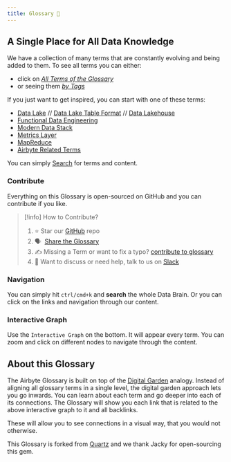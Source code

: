```yaml
---
title: Glossary 🧠
---
```


## A Single Place for All Data Knowledge
We have a collection of many terms that are constantly evolving and being added to them. To see all terms you can either:
* click on *[All Terms of the Glossary](term)* 
* or seeing them *[by Tags](tags)*

If you just want to get inspired, you can start with one of these terms:
- [Data Lake](term/data%20lake.md) // [Data Lake Table Format](term/data%20lake%20table%20format.md) // [Data Lakehouse](term/data%20lakehouse.md)
- [Functional Data Engineering](term/functional%20data%20engineering.md)
- [Modern Data Stack](term/modern%20data%20stack.md)
- [Metrics Layer](term/metrics%20layer.md)
- [MapReduce](term/mapreduce.md)
- [Airbyte Related Terms](tags/Airbyte/)

You can simply [Search](https://glossary.airbyte.com/#navigation) for terms and content.

### Contribute
Everything on this Glossary is open-sourced on GitHub and you can contribute if you like.
> [!info] How to Contribute?
> 
> 1.  ⭐ Star our [GitHub](https://github.com/airbyteglossary/airbyteglossary.github.io) repo
> 2.  🗣️  [Share the Glossary](https://twitter.com/intent/tweet?text=Have%20you%20seen%20the%20latest%20on%20the%20%22Airbyte%20Glossary%20%F0%9F%A7%A0?%20glossary.airbyte.com)
> 3.  ✍️ Missing a Term or want to fix a typo? [contribute to glossary](term/contribute%20to%20glossary.md) 
> 4. 👀 Want to discuss or need help, talk to us on [Slack](https://slack.airbyte.com)

### Navigation
You can simply hit `ctrl/cmd+k` and **search** the whole Data Brain. Or you can click on the links and navigation through our content. 

### Interactive Graph
Use the `Interactive Graph` on the bottom. It will appear every term. You can zoom and click on different nodes to navigate through the content.

## About this Glossary
The Airbyte Glossary is built on top of the [Digital Garden](https://jzhao.xyz/posts/networked-thought/) analogy. Instead of aligning all glossary terms in a single level, the digital garden approach lets you go inwards. You can learn about each term and go deeper into each of its connections. The Glossary will show you each link that is related to the above interactive graph to it and all backlinks. 

These will allow you to see connections in a visual way, that you would not otherwise.

This Glossary is forked from [Quartz](https://github.com/jackyzha0/quartz) and we thank Jacky for open-sourcing this gem.